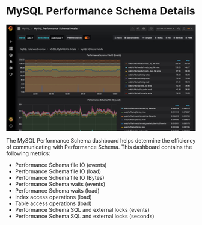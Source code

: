 # MySQL Performance Schema Details

![image](../../_images/PMM_MySQL_Performance_Schema_Details.jpg)

The MySQL Performance Schema dashboard helps determine the efficiency of communicating with Performance Schema. This dashboard contains the following metrics:

* Performance Schema file IO (events)
* Performance Schema file IO (load)
* Performance Schema file IO (Bytes)
* Performance Schema waits (events)
* Performance Schema waits (load)
* Index access operations (load)
* Table access operations (load)
* Performance Schema SQL and external locks (events)
* Performance Schema SQL and external locks (seconds)
